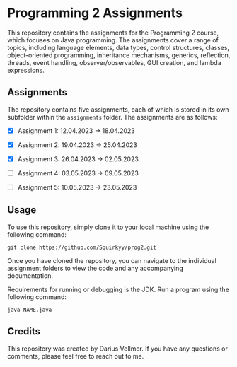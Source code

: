 # Programming 2 Assignments

This repository contains the assignments for the Programming 2 course, which focuses on Java programming. The assignments cover a range of topics, including language elements, data types, control structures, classes, object-oriented programming, inheritance mechanisms, generics, reflection, threads, event handling, observer/observables, GUI creation, and lambda expressions.

## Assignments

The repository contains five assignments, each of which is stored in its own subfolder within the `assignments` folder. The assignments are as follows:

-   [x] Assignment 1: 12.04.2023 -> 18.04.2023

-   [x] Assignment 2: 19.04.2023 -> 25.04.2023

-   [x] Assignment 3: 26.04.2023 -> 02.05.2023

-   [ ] Assignment 4: 03.05.2023 -> 09.05.2023

-   [ ] Assignment 5: 10.05.2023 -> 23.05.2023

## Usage

To use this repository, simply clone it to your local machine using the following command:

```
git clone https://github.com/Squirkyy/prog2.git
```

Once you have cloned the repository, you can navigate to the individual assignment folders to view the code and any accompanying documentation.

Requirements for running or debugging is the JDK. Run a program using the following command:

```
java NAME.java
```

## Credits

This repository was created by Darius Vollmer. If you have any questions or comments, please feel free to reach out to me.
